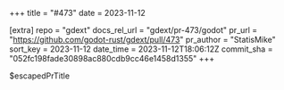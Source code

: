 +++
title = "#473"
date = 2023-11-12

[extra]
repo = "gdext"
docs_rel_url = "gdext/pr-473/godot"
pr_url = "https://github.com/godot-rust/gdext/pull/473"
pr_author = "StatisMike"
sort_key = 2023-11-12
date_time = 2023-11-12T18:06:12Z
commit_sha = "052fc198fade30898ac880cdb9cc46e1458d1355"
+++

$escapedPrTitle
